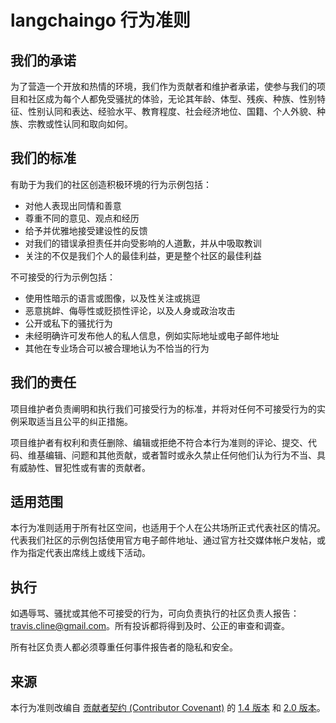 # langchaingo 行为准则

## 我们的承诺

为了营造一个开放和热情的环境，我们作为贡献者和维护者承诺，使参与我们的项目和社区成为每个人都免受骚扰的体验，无论其年龄、体型、残疾、种族、性别特征、性别认同和表达、经验水平、教育程度、社会经济地位、国籍、个人外貌、种族、宗教或性认同和取向如何。

## 我们的标准

有助于为我们的社区创造积极环境的行为示例包括：

* 对他人表现出同情和善意
* 尊重不同的意见、观点和经历
* 给予并优雅地接受建设性的反馈
* 对我们的错误承担责任并向受影响的人道歉，并从中吸取教训
* 关注的不仅是我们个人的最佳利益，更是整个社区的最佳利益

不可接受的行为示例包括：

* 使用性暗示的语言或图像，以及性关注或挑逗
* 恶意挑衅、侮辱性或贬损性评论，以及人身或政治攻击
* 公开或私下的骚扰行为
* 未经明确许可发布他人的私人信息，例如实际地址或电子邮件地址
* 其他在专业场合可以被合理地认为不恰当的行为

## 我们的责任

项目维护者负责阐明和执行我们可接受行为的标准，并将对任何不可接受行为的实例采取适当且公平的纠正措施。

项目维护者有权利和责任删除、编辑或拒绝不符合本行为准则的评论、提交、代码、维基编辑、问题和其他贡献，或者暂时或永久禁止任何他们认为行为不当、具有威胁性、冒犯性或有害的贡献者。

## 适用范围

本行为准则适用于所有社区空间，也适用于个人在公共场所正式代表社区的情况。代表我们社区的示例包括使用官方电子邮件地址、通过官方社交媒体帐户发帖，或作为指定代表出席线上或线下活动。

## 执行

如遇辱骂、骚扰或其他不可接受的行为，可向负责执行的社区负责人报告：<travis.cline@gmail.com>。所有投诉都将得到及时、公正的审查和调查。

所有社区负责人都必须尊重任何事件报告者的隐私和安全。

## 来源

本行为准则改编自 [贡献者契约 (Contributor Covenant)](https://contributor-covenant.org/) 的 [1.4 版本](https://www.contributor-covenant.org/version/1/4/code-of-conduct/code_of_conduct.md) 和 [2.0 版本](https://www.contributor-covenant.org/version/2/0/code_of_conduct/code_of_conduct.md)。
